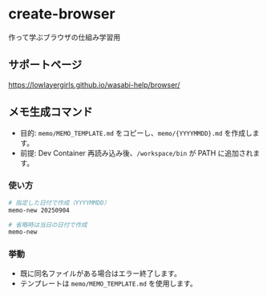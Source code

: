 # create-browser
作って学ぶブラウザの仕組み学習用

## サポートページ
https://lowlayergirls.github.io/wasabi-help/browser/

## メモ生成コマンド

- 目的: `memo/MEMO_TEMPLATE.md` をコピーし、`memo/{YYYYMMDD}.md` を作成します。
- 前提: Dev Container 再読み込み後、`/workspace/bin` が PATH に追加されます。

### 使い方

```bash
# 指定した日付で作成（YYYYMMDD）
memo-new 20250904

# 省略時は当日の日付で作成
memo-new
```

### 挙動
- 既に同名ファイルがある場合はエラー終了します。
- テンプレートは `memo/MEMO_TEMPLATE.md` を使用します。